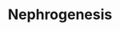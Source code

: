 ---
annotations:
- id: DOID:557
  type: Disease Ontology
  value: kidney disease
- id: PW:0000204
  parent: signaling pathway
  type: Pathway Ontology
  value: Notch signaling pathway
- id: PW:0000003
  parent: signaling pathway
  type: Pathway Ontology
  value: signaling pathway
- id: DOID:0080205
  type: Disease Ontology
  value: CAKUT
authors:
- Fehrhart
citedin:
- link: PMC9051587
description: This pathway describes the gene signalling pathways active in early nephrogenesis
  in human development. Mutations in essential genes can lead to development of CAKUT
  (congenital anomalies of the kidney and urinary tract).
last-edited: 2021-06-01
ndex: 92136091-8b75-11eb-9e72-0ac135e8bacf
organisms:
- Homo sapiens
redirect_from:
- /index.php/Pathway:WP5052
- /instance/WP5052
- /instance/WP5052_rr118777
revision: r118777
schema-jsonld:
- '@context': https://schema.org/
  '@id': https://wikipathways.github.io/pathways/WP5052.html
  '@type': Dataset
  creator:
    '@type': Organization
    name: WikiPathways
  description: This pathway describes the gene signalling pathways active in early
    nephrogenesis in human development. Mutations in essential genes can lead to development
    of CAKUT (congenital anomalies of the kidney and urinary tract).
  keywords:
  - ALDH1A2
  - BMP7
  - FGF20
  - FGF8
  - FOXD1
  - GREB1L
  - JAG1
  - LHX1
  - MEIS1
  - NOTCH2
  - OSR1
  - PAX2
  - RSPO1
  - RSPO3
  - SIX2
  - TCF21
  - WNT3A
  - WNT4
  - 'WNT9B '
  license: CC0
  name: Nephrogenesis
seo: CreativeWork
title: Nephrogenesis
wpid: WP5052
---